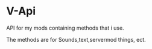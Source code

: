 # V-Api

API for my mods containing methods that i use.

The methods are for Sounds,text,servermod things, ect.
